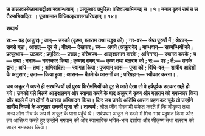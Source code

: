**स तान्नरवरश्रेष्ठानाराद्वीक्ष्य स्वबान्धवान् ।** **प्रत्युत्थाय प्रमुदित: परिष्वज्याभिनन्द्य च ॥ १॥** **ननाम कृष्णं रामं च स तैरप्यभिवादित: ।** **पूजयामास विधिवत्कृतासनपरिग्रहान् ॥ १४॥** 

**शब्दार्थ** 

**स:—** **वह (अक्रूर)** **; तान्—** **उनको (कृष्ण, बलराम तथा उद्धव को)** **; नर-वर—** **श्रेष्ठ पुरुषों में** **; श्रेष्ठान्—** **सबसे बड़ा** **; आरात्—** **दूर से** **; वीक्ष्य—** **देखकर** **; स्व—** **अपने (अक्रूर के)** **; बान्धवान्—** **सश्बन्धियों को** **; प्रत्युत्थाय—** **उठकर** **; प्रमुदित:—** **प्रसन्न** **;** **परिष्वज्य—** **आङ्क्षलगन करके** **; अभिनन्द्य—** **स्वागत करके** **; च—** **तथा** **; ननाम—** **नमस्कार किया** **; कृष्णम् रामम् च—** **कृष्ण तथा** **बलराम को** **; स:—** **वह** **; तै:—** **उनके द्वारा** **; अपि—** **तथा** **; अभिवादित:—** **स्वागत किया** **; पूजयाम् आस—** **पूजा की** **; विधि-वत्—** **शाषीय आदेशों के अनुसार** **; कृत—** **किया हुआ** **; आसन—** **बैठने के आसनों का** **; परिग्रहान्—** **स्वीकार करना।** **.** 

**जब अक्रूर ने अपने ही सश्बन्धियों एवं पुरुष शिरोमणियों को दूर से आते देखा तो वे** **हर्षपूर्वक उठकर खड़े हो गये। उनको गले मिलने आङ्क्षलगन और स्वागत करने के बाद अक्रूर ने** **कृष्ण और बलराम को नमस्कार किया और बदले में उन दोनों ने उनका अभिवादन किया। फिर** **जब उनके अतिथि आसन ग्रहण कर चुके तो उन्होंने शाषीय नियमों के अनुसार उनकी पूजा** **की।** **तात्पर्य :** श्रील जीव गोस्वामी संकेत करते हैं कि श्रीकृष्ण तथा अन्य लोग मित्र के रूप में अक्रूर के पास पहुँचे थे। सर्वप्रथम अक्रूर ने बदले में मित्र-भाव प्रदॢशत किया और तब आतिथ्य करते हुए उन्होंने भगवान् की ओर स्वाभाविक भक्ति-भाव दर्शाया और श्रीकृष्ण तथा बलराम को सादर नमस्कार किया।  